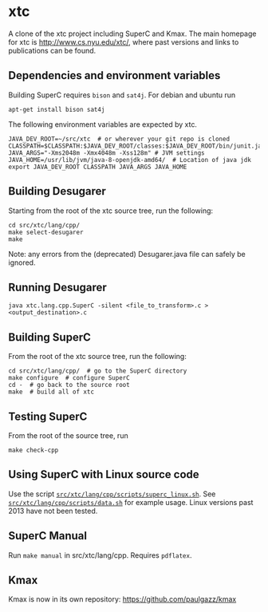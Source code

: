 # xtc

A clone of the xtc project including SuperC and Kmax.  The main homepage for xtc is http://www.cs.nyu.edu/xtc/, where past versions and links to publications can be found.

## Dependencies and environment variables

Building SuperC requires `bison` and `sat4j`.  For debian and ubuntu run

    apt-get install bison sat4j

The following environment variables are expected by xtc.

    JAVA_DEV_ROOT=~/src/xtc  # or wherever your git repo is cloned
    CLASSPATH=$CLASSPATH:$JAVA_DEV_ROOT/classes:$JAVA_DEV_ROOT/bin/junit.jar:$JAVA_DEV_ROOT/bin/antlr.jar:$JAVA_DEV_ROOT/bin/javabdd.jar:/usr/share/java/org.sat4j.core.jar
    JAVA_ARGS="-Xms2048m -Xmx4048m -Xss128m" # JVM settings
    JAVA_HOME=/usr/lib/jvm/java-8-openjdk-amd64/  # Location of java jdk
    export JAVA_DEV_ROOT CLASSPATH JAVA_ARGS JAVA_HOME

## Building Desugarer

Starting from the root of the xtc source tree, run the following:

    cd src/xtc/lang/cpp/
    make select-desugarer
    make
    
Note: any errors from the (deprecated) Desugarer.java file can safely be ignored.

## Running Desugarer

    java xtc.lang.cpp.SuperC -silent <file_to_transform>.c > <output_destination>.c

## Building SuperC

From the root of the xtc source tree, run the following:

    cd src/xtc/lang/cpp/  # go to the SuperC directory
    make configure  # configure SuperC
    cd -  # go back to the source root
    make  # build all of xtc

## Testing SuperC

From the root of the source tree, run

    make check-cpp

## Using SuperC with Linux source code

Use the script [`src/xtc/lang/cpp/scripts/superc_linux.sh`](src/xtc/lang/cpp/scripts/superc_linux.sh).  See [`src/xtc/lang/cpp/scripts/data.sh`](src/xtc/lang/cpp/scripts/data.sh) for example usage.  Linux versions past 2013 have not been tested.

## SuperC Manual

Run `make manual` in src/xtc/lang/cpp.  Requires `pdflatex`.

## Kmax

Kmax is now in its own repository: <https://github.com/paulgazz/kmax>
